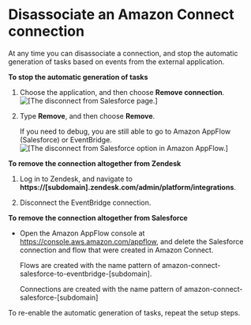 # Disassociate an Amazon Connect connection<a name="disassociate-connection"></a>

At any time you can disassociate a connection, and stop the automatic generation of tasks based on events from the external application\. 

**To stop the automatic generation of tasks**

1. Choose the application, and then choose **Remove connection**\.   
![\[The disconnect from Salesforce page.\]](http://docs.aws.amazon.com/connect/latest/adminguide/images/tasks-disconnect-connection.png)

1. Type **Remove**, and then choose **Remove**\. 

   If you need to debug, you are still able to go to Amazon AppFlow \(Salesforce\) or EventBridge\.  
![\[The disconnect from Salesforce option in Amazon AppFlow.\]](http://docs.aws.amazon.com/connect/latest/adminguide/images/tasks-disconnect-2.png)

**To remove the connection altogether from Zendesk**

1. Log in to Zendesk, and navigate to **https://\[subdomain\]\.zendesk\.com/admin/platform/integrations**\. 

1. Disconnect the EventBridge connection\.

**To remove the connection altogether from Salesforce**
+ Open the Amazon AppFlow console at [https://console\.aws\.amazon\.com/appflow](https://console.aws.amazon.com/appflow), and delete the Salesforce connection and flow that were created in Amazon Connect\. 

  Flows are created with the name pattern of amazon\-connect\-salesforce\-to\-eventbridge\-\[subdomain\]\.

  Connections are created with the name pattern of amazon\-connect\-salesforce\-\[subdomain\]

To re\-enable the automatic generation of tasks, repeat the setup steps\. 